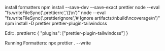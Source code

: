 install formatters
npm install --save-dev --save-exact prettier
node --eval "fs.writeFileSync('.prettierrc','{}\n')"
node --eval "fs.writeFileSync('.prettierignore','# Ignore artifacts:\nbuild\ncoverage\n')"
npm install -D prettier prettier-plugin-tailwindcss

Edit:
.prettierrc
{
  "plugins": ["prettier-plugin-tailwindcss"]
}


Running Formatters:
npx prettier . --write

